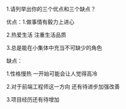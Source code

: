1.请列举出你的三个优点和三个缺点？

优点：1.做事情有毅力上进心

2.热爱生活 注重生活品质

3.总是能在小集体中充当不可缺少的角色



缺点：

1.性格慢热 一开始可能会让人觉得高冷

2.对于前端工程师这一方向 还有待进步加强改善

3.项目经历还有待增加 